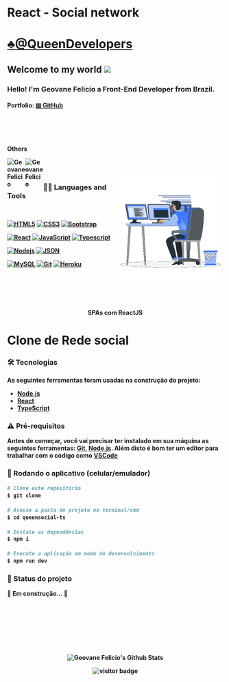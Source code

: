 # React - Social network

# <a href='https://www.linkedin.com/in/geovanejr00'>♣️@QueenDevelopers</a>
    
## Welcome to my world <img src="https://media.giphy.com/media/hvRJCLFzcasrR4ia7z/giphy.gif" width="35">

### Hello! I'm Geovane Felicio a Front-End Developer from Brazil.

#### Portfolio: <a href='https://github.com/geovanefi?tab=repositories'><strong> &#9636; GitHub <strong> </a>
<br>
<br>
<br>
<p>Others</p>

<a href="https://www.linkedin.com/in/geovanejr00">
  <img align="left" alt="Geovane Felicio" width="42px" src="https://cdn.jsdelivr.net/npm/simple-icons@v3/icons/linkedin.svg" />
</a>
<a href="https://www.instagram.com/queendevelopers">
  <img align="left" alt="Geovane Felicio" width="42px" src="https://cdn.jsdelivr.net/npm/simple-icons@v3/icons/instagram.svg" />
</a>

<br />
<br />
    
  <img align="right" alt="GIF" src="https://github.com/0xAbdulKhalid/0xAbdulKhalid/raw/main/assets/mdImages/Right_Side.gif" width = 250px />
  
### 👨‍💻 Languages and Tools

<br />

[![HTML5](https://img.shields.io/badge/-HTML5-E34F26?style=flat&logo=html5&logoColor=white&link=https://github.com/geovanefi)](https://github.com/geovanefi) 
[![CSS3](https://img.shields.io/badge/-CSS3-1572B6?style=flat&logo=css3&link=https://github.com/geovanefi)](https://github.com/geovanefi) 
[![Bootstrap](https://img.shields.io/badge/-Bootstrap-563D7C?style=flat&logo=bootstrap&link=https://github.com/geovanefi)](https://github.com/geovanefi)

[![React](https://img.shields.io/badge/-React-black?style=flat&logo=react&link=https://github.com/geovanefi)](https://github.com/geovanefi) 
[![JavaScript](https://img.shields.io/badge/-JavaScript-black?style=flat&logo=javascript&link=https://github.com/geovanefi)](https://github.com/geovanefi) 
[![Typescript](https://img.shields.io/badge/-TypeScript-white?style=flat&logo=typescript&link=https://github.com/geovanefi)](https://github.com/geovanefi)

[![Nodejs](https://img.shields.io/badge/-Nodejs-green?style=flat&logo=Node.js&link=https://github.com/geovanefi)](https://github.com/geovanefi) 
[![JSON](https://img.shields.io/badge/-json-02569B?style=flat&logo=json&link=https://github.com/geovanefi)](https://github.com/geovanefi)

[![MySQL](https://img.shields.io/badge/-MySQL-black?style=flat&logo=mysql&link=https://github.com/geovanefi)](https://github.com/geovanefi)
[![Git](https://img.shields.io/badge/-Git-black?style=flat&logo=git&link=https://github.com/geovanefi)](https://github.com/geovanefi) 
[![Heroku](https://img.shields.io/badge/-Heroku-gray?style=flat&logo=heroku&link=https://github.com/geovanefi)](https://github.com/geovanefi) 



<br />

<br>
<br/>
<br>

<p align="center"><b>SPAs com ReactJS</b></p>

# Clone de Rede social


### 🛠 Tecnologias

As seguintes ferramentas foram usadas na construção do projeto:

- [Node.js](https://nodejs.org/en/)
- [React](https://pt-br.reactjs.org/)
- [TypeScript](https://www.typescriptlang.org/)

### ⚠ Pré-requisitos

Antes de começar, você vai precisar ter instalado em sua máquina as seguintes ferramentas:
[Git](https://git-scm.com), [Node.js](https://nodejs.org/en/).
Além disto é bom ter um editor para trabalhar com o código como [VSCode](https://code.visualstudio.com/)

### 🎲 Rodando o aplicativo (celular/emulador)

```bash
# Clone este repositório
$ git clone 

# Acesse a pasta do projeto no terminal/cmd
$ cd queensocial-ts

# Instale as dependências
$ npm i

# Execute a aplicação em modo de desenvolvimento
$ npm run dev
```

### 🚦 Status do projeto

🚧 Em construção... 🚧
<br>
<br>
<br>


<br />

<br>
<br>
<br>
<p align='center'>
  <img align="center" src="https://github-readme-stats.vercel.app/api?username=geovanefi&show_icons=true&title_color=fff&icon_color=79ff97&text_color=efefef&bg_color=24292e" alt="Geovane Felicio's Github Stats">
</p>

<p align='center'>
  <img src="https://visitor-badge.glitch.me/badge?page_id=geovanefi.geovanefi" alt="visitor badge"/>
</p>
